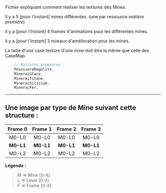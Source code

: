Fichier expliquant comment réaliser les textures des Mines. 

Il y a 5 *[pour l'instant]* mines différentes. (une par ressource *matière première*) 

Il y a *[pour l'instant]* 4 frames d'animations pour les différentes mines.

Il y a *[pour l'instant]* 3 niveaux d'amélioration pour les mines.

La taille d'une case texture d'une mine doit être la même que celle des CaseMap. 

```cpp
    // Matières premières
    PoussiereRegolite,
    MineraiGlace,
    MineraiTitane,
    MineraiSilicium,
    MineraiFer,
```

---

## Une image par type de Mine suivant cette structure :  


|   Frame 0    |   Frame 1    |   Frame 2    |   Frame 3    |
| :----------: | :----------: | :----------: | :----------: |
|   M0-L0   |   M0-L0   |   M0-L0   |   M0-L0   |
| **M0-L1** | **M0-L1** | **M0-L1** | **M0-L1** |
|   M0-L2   |   M0-L2   |   M0-L2   |   M0-L2   |

**Légende :**  
>  M => Mine  [0-4]  
>  L => Level [0-2]  
>  F => Frame [0-3]  



